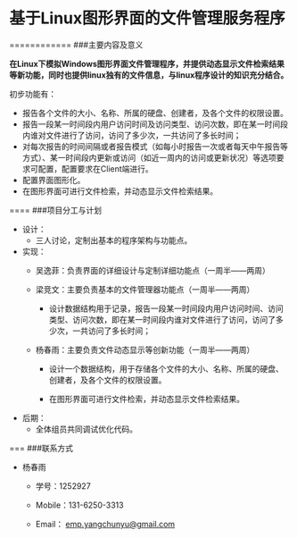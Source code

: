 # 基于Linux图形界面的文件管理服务程序

============
###主要内容及意义

**在Linux下模拟Windows图形界面文件管理程序，并提供动态显示文件检索结果等新功能，同时也提供linux独有的文件信息，与linux程序设计的知识充分结合。**初步功能有：
* 报告各个文件的大小、名称、所属的硬盘、创建者，及各个文件的权限设置。* 报告一段某一时间段内用户访问时间及访问类型、访问次数，即在某一时间段内谁对文件进行了访问，访问了多少次，一共访问了多长时间；* 对每次报告的时间间隔或者报告模式（如每小时报告一次或者每天中午报告等方式）、某一时间段内更新或访问（如近一周内的访问或更新状况）等选项要求可配置，配置要求在Client端进行。* 配置界面图形化。
* 在图形界面可进行文件检索，并动态显示文件检索结果。


====###项目分工与计划
* 设计：    * 三人讨论，定制出基本的程序架构与功能点。* 实现：    * 吴逸菲：负责界面的详细设计与定制详细功能点（一周半——两周）


    * 梁竞文：主要负责基本的文件管理器功能点（一周半——两周）
		* 设计数据结构用于记录，报告一段某一时间段内用户访问时间、访问类型、访问次数，即在某一时间段内谁对文件进行了访问，访问了多少次，一共访问了多长时间；    * 杨春雨：主要负责文件动态显示等创新功能（一周半——两周）
    	* 设计一个数据结构，用于存储各个文件的大小、名称、所属的硬盘、创建者，及各个文件的权限设置。

		* 在图形界面可进行文件检索，并动态显示文件检索结果。* 后期：    * 全体组员共同调试优化代码。
        
===###联系方式
* 杨春雨
	* 学号：1252927
	* Mobile：131-6250-3313
	* Email： emp.yangchunyu@gmail.com